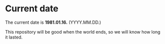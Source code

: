 # Current date

The current date is **1981.01.16.** (YYYY.MM.DD.)

This repository will be good when the world ends, so we will know how long it lasted.